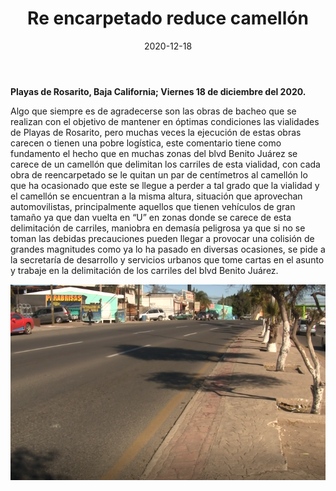﻿---
layout: blog
title:  "Re encarpetado reduce camellón"
date:   2020-12-18
categories: playas de rosarito
permalink: /:categories/:title:output_ext
image: /img/cnr/2020-12-1re-encarpetado.png
alt: "Re encarpetado reduce camellón"
autor: 
---

**Playas de Rosarito, Baja California; Viernes 18 de diciembre del 2020.**

Algo que siempre es de agradecerse son las obras de bacheo que se realizan con el objetivo de mantener en óptimas condiciones las vialidades de Playas de Rosarito, pero muchas veces la ejecución de estas obras carecen o tienen una pobre logística, este comentario tiene como fundamento el hecho que en muchas zonas del blvd Benito Juárez se carece de un camellón que delimitan los carriles de esta vialidad, con cada obra de reencarpetado se le quitan un par de centímetros al camellón lo que ha ocasionado que este se llegue a perder a tal grado que la vialidad y el camellón se encuentran a la misma altura, situación que aprovechan automovilistas, principalmente aquellos que tienen vehículos de gran tamaño ya que dan vuelta en “U” en zonas donde se carece de esta delimitación de carriles, maniobra en demasía peligrosa ya que si no se toman las debidas precauciones pueden llegar a provocar una colisión de grandes magnitudes como ya lo ha pasado en diversas ocasiones, se pide a la secretaría de desarrollo y servicios urbanos que tome cartas en el asunto y trabaje en la delimitación de los carriles del blvd Benito Juárez.

<div id="carouselExampleSlidesOnly" class="carousel slide" data-ride="carousel">
  <div class="carousel-inner">
    <div class="carousel-item active">
       <img class="d-block w-100" src="/img/cnr/2020-12-1re-encarpetado.png" loading="lazy"  alt="Re encarpetado reduce camellón">
    </div>
  </div>
</div>